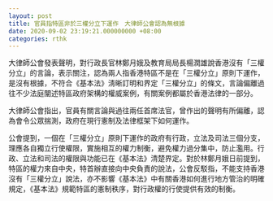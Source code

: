 ```yaml
---
layout: post
title: 官員指特區非於三權分立下運作　大律師公會認為無根據
date: 2020-09-02 23:19:21.000000000 +08:00
categories: rthk
---
```


大律師公會發表聲明，對行政長官林鄭月娥及教育局局長楊潤雄說香港沒有「三權分立」的言論，表示關注，認為兩人指香港特區不是在「三權分立」原則下運作，是沒有根據，不符合《基本法》淸晰訂明和界定「三權分立」的條文，言論偏離過往不少法庭闡述特區政府架構的權威案例，有關案例都屬於香港法律的一部分。

大律師公會指出，官員有關言論與過往兩任首席法官，曾作出的聲明有所偏離，認為會令公眾揣測，政府在現行憲制及法律框架下如何運作。

公會提到，一個在「三權分立」原則下運作的政府有行政，立法及司法三個分支，理應各自獨立行使權限，實施相互的權力制衡，避免權力過分集中，防止濫用。行政、立法和司法的權限與功能已在《基本法》清楚界定。對於林鄭月娥日前提到，特區的權力來自中央，特首辦直接向中央負責的說法，公會反駁指，不能支持香港沒有「三權分立」說法，亦不影響《基本法》中有關香港如何進行地方管治的明確規定，《基本法》規範特區的憲制秩序，對行政權的行使提供有效的制衡。
